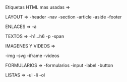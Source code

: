 Etiquetas HTML mas usadas =>

LAYOUT =>
-header
-nav
-section
-article
-aside
-footer

ENLACES =>
-a

TEXTOS =>
-h1…h6
-p
-span

IMAGENES Y VIDEOS =>

-img
-svg
-iframe
-videos

FORMULARIOS =>
-formularios
-input
-label
-button

LISTAS =>
-ul
-li
-ol